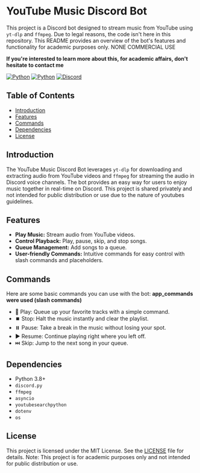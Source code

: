 # YouTube Music Discord Bot

This project is a Discord bot designed to stream music from YouTube using `yt-dlp` and `ffmpeg`. Due to legal reasons, the code isn't here in this repository. This README provides an overview of the bot's features and functionality for academic purposes only. NONE COMMERCIAL USE

**If you're interested to learn more about this, for academic affairs, don't hesitate to contact me**

[![Python](https://img.shields.io/badge/proton-black?style=for-the-badge&logo=proton)](mailto:milaasHD.dev@proton.me")
[![Python](https://img.shields.io/badge/python-black?style=for-the-badge&logo=python)](https://github.com/milaasHD/DiscordMusicBot)
[![Discord](https://img.shields.io/badge/discord-black?style=for-the-badge&logo=discord)](https://github.com/milaasHD/DiscordMusicBot)



## Table of Contents

- [Introduction](#introduction)
- [Features](#features)
- [Commands](#commands)
- [Dependencies](#dependencies)
- [License](#license)

## Introduction

The YouTube Music Discord Bot leverages `yt-dlp` for downloading and extracting audio from YouTube videos and `ffmpeg` for streaming the audio in Discord voice channels. The bot provides an easy way for users to enjoy music together in real-time on Discord. This project is shared privately and not intended for public distribution or use due to the nature of youtubes guidelines.

## Features

- **Play Music:** Stream audio from YouTube videos.
- **Control Playback:** Play, pause, skip, and stop songs.
- **Queue Management:** Add songs to a queue.
- **User-friendly Commands:** Intuitive commands for easy control with slash commands and placeholders.


## Commands

Here are some basic commands you can use with the bot:
**app_commands were used (slash commands)**

- 🎵 Play: Queue up your favorite tracks with a simple command.
- ⏹️ Stop: Halt the music instantly and clear the playlist.
- ⏸️ Pause: Take a break in the music without losing your spot.
- ▶️ Resume: Continue playing right where you left off.
- ⏭️ Skip: Jump to the next song in your queue.

## Dependencies

- Python 3.8+
- `discord.py`
- `ffmpeg`
- `asyncio`
- `youtubesearchpython`
- `dotenv`
- `os`

## License

This project is licensed under the MIT License. See the [LICENSE](LICENSE) file for details. Note: This project is for academic purposes only and not intended for public distribution or use.

